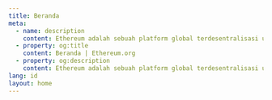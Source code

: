 ```yaml
---
title: Beranda
meta:
  - name: description
    content: Ethereum adalah sebuah platform global terdesentralisasi untuk uang dan jenis aplikasi baru. Di Ethereum, anda dapat menulis kode yang mengontrol nilai digital, dan membuat aplikasi yang dapat diakses di mana saja di dunia.
  - property: og:title
    content: Beranda | Ethereum.org
  - property: og:description
    content: Ethereum adalah sebuah platform global terdesentralisasi untuk uang dan jenis aplikasi baru. Di Ethereum, anda dapat menulis kode yang mengontrol nilai digital, dan membuat aplikasi yang dapat diakses di mana saja di dunia.
lang: id
layout: home
---
```


<HomePage/>
